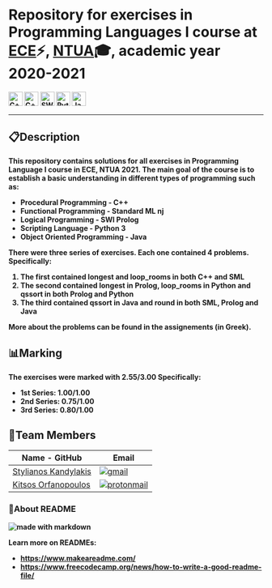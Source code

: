 # 

# <b> Repository for exercises in Programming Languages I course  at [ECE](https://www.ece.ntua.gr/en)⚡, [NTUA](https://www.ntua.gr/en)🎓, academic year 2020-2021

<img alt="C++" src = "https://img.shields.io/badge/C%2B%2B-00599C?style=for-the-badge&logo=c%2B%2B&logoColor=white" height="28"> <img alt="C++" src = "https://img.shields.io/badge/SMLnj-FA6F21?style=for-the-badge&logo=AWS Lambda&logoColor=white" height="28"> <img alt="SWI Prolog" src = "https://img.shields.io/badge/Swi Prolog-F21144?style=for-the-badge&logo=Hootsuite&logoColor=white" height="28"> <img alt="Python" src = "https://img.shields.io/badge/Python-1136AA?style=for-the-badge&logo=python&logoColor=white" height="28"> <img alt="Java" src = "https://img.shields.io/badge/Java-ED8B00?style=for-the-badge&logo=java&logoColor=white" height="28">


<hr>

## 📋**Description**

This repository contains solutions for all exercises in **Programming Language I** course in **ECE**, **NTUA** 2021. 
The main goal of the course is to establish a basic understanding in different types of programming such as:
- Procedural Programming - C++
- Functional Programming - Standard ML nj
- Logical Programming - SWI Prolog 
- Scripting Language - Python 3
- Object Oriented Programming - Java

There were three series of exercises. Each one contained 4 problems. Specifically:

1. The first contained **longest** and **loop_rooms** in both **C++** and **SML**
2. The second contained **longest** in **Prolog**, **loop_rooms** in **Python** and **qssort** in both **Prolog** and **Python**
3. The third contained **qssort** in **Java** and **round** in both **SML**, **Prolog** and **Java**

More about the problems can be found in the assignements (in Greek).

## **📊Marking**
The exercises were marked with 2.55/3.00
Specifically:
- 1st Series: **1.00/1.00**
- 2nd Series: **0.75/1.00**
- 3rd Series: **0.80/1.00**

## 👔Team Members

| Name - GitHub                                     | Email                   |
|----------------------------------------------------------------|-------------------------|
| [Stylianos Kandylakis](https://github.com/stylkand/) |  <a href = "mailto:stelkcand@gmail.com" target="_blank"><img alt="gmail" src = "https://img.shields.io/badge/Gmail-D14836?style=for-the-badge&logo=gmail&logoColor=white">   |
| [Kitsos Orfanopoulos](https://github.com/kitsorfan)               | <a href = "mailto:kitsorfan@protonmail.com" target="_blank"><img alt="protonmail" src = "https://img.shields.io/badge/ProtonMail-8B89CC?style=for-the-badge&logo=protonmail&logoColor=white" ></a>|


  
### **📑About README** 
<img alt="made with markdown" src ="https://img.shields.io/badge/Made%20with-Markdown-1f425f.svg">

Learn more on READMEs:
- https://www.makeareadme.com/
- https://www.freecodecamp.org/news/how-to-write-a-good-readme-file/



